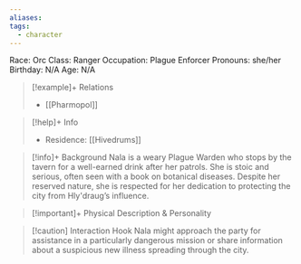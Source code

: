 ```yaml
---
aliases: 
tags:
  - character
---
```

Race: Orc
Class: Ranger
Occupation: Plague Enforcer
Pronouns: she/her
Birthday: N/A
Age: N/A

>[!example]+ Relations
> - [[Pharmopol]]

>[!help]+ Info
> - Residence: [[Hivedrums]]
>

>[!info]+ Background
>Nala is a weary Plague Warden who stops by the tavern for a well-earned drink after her patrols. She is stoic and serious, often seen with a book on botanical diseases. Despite her reserved nature, she is respected for her dedication to protecting the city from Hly'draug’s influence.

>[!important]+ Physical Description & Personality

>[!caution] Interaction Hook
>Nala might approach the party for assistance in a particularly dangerous mission or share information about a suspicious new illness spreading through the city.